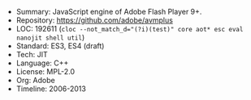 * Summary:    JavaScript engine of Adobe Flash Player 9+.
* Repository: https://github.com/adobe/avmplus
* LOC:        192611 (`cloc --not_match_d="(?i)(test)" core aot* esc eval nanojit shell util`)
* Standard:   ES3, ES4 (draft)
* Tech:       JIT
* Language:   C++
* License:    MPL-2.0
* Org:        Adobe
* Timeline:   2006-2013
